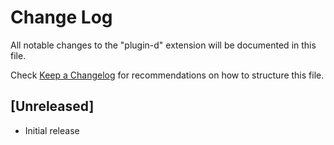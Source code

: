 # Change Log

All notable changes to the "plugin-d" extension will be documented in this file.

Check [Keep a Changelog](http://keepachangelog.com/) for recommendations on how to structure this file.

## [Unreleased]

- Initial release